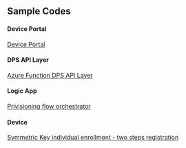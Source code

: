 ## Sample Codes

#### Device Portal

[Device Portal](device_portal/)

#### DPS API Layer

[Azure Function DPS API Layer](dps_svc_api/)

#### Logic App

[Privisioning flow orchestrator](logic-app/)

#### Device
[Symmetric Key individual enrollment - two steps registration](symmetric-key-individual-2steps/)
